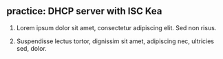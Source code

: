 ## practice: DHCP server with ISC Kea

1. Lorem ipsum dolor sit amet, consectetur adipiscing elit. Sed non risus.

2. Suspendisse lectus tortor, dignissim sit amet, adipiscing nec, ultricies sed, dolor.

